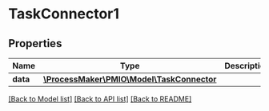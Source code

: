# TaskConnector1

## Properties
Name | Type | Description | Notes
------------ | ------------- | ------------- | -------------
**data** | [**\ProcessMaker\PMIO\Model\TaskConnector**](TaskConnector.md) |  | 

[[Back to Model list]](../README.md#documentation-for-models) [[Back to API list]](../README.md#documentation-for-api-endpoints) [[Back to README]](../README.md)


